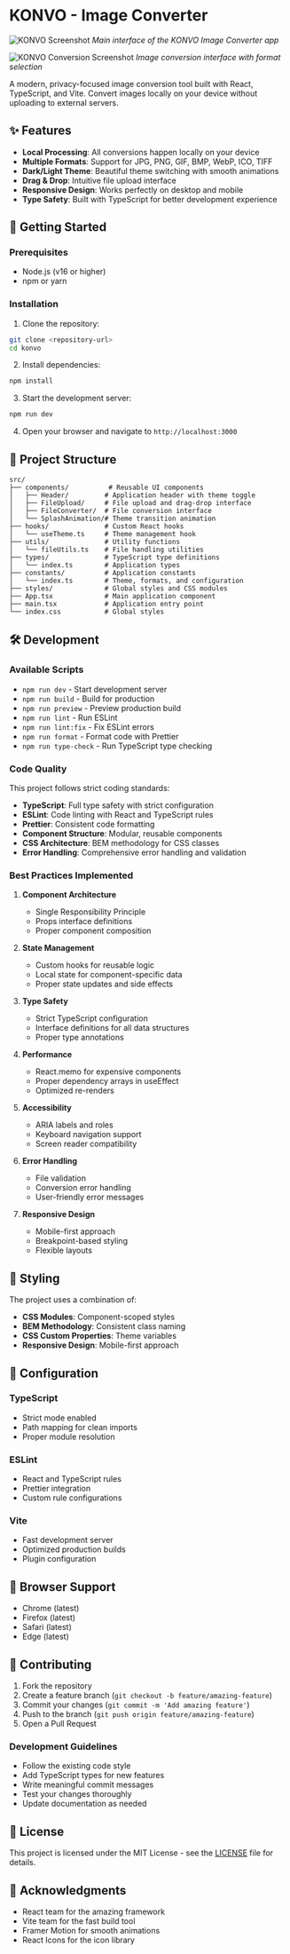 # KONVO - Image Converter

![KONVO Screenshot](src/assets/screenshot.png)
*Main interface of the KONVO Image Converter app*

![KONVO Conversion Screenshot](src/assets/screenshot2.png)
*Image conversion interface with format selection*

A modern, privacy-focused image conversion tool built with React, TypeScript, and Vite. Convert images locally on your device without uploading to external servers.

## ✨ Features

- **Local Processing**: All conversions happen locally on your device
- **Multiple Formats**: Support for JPG, PNG, GIF, BMP, WebP, ICO, TIFF
- **Dark/Light Theme**: Beautiful theme switching with smooth animations
- **Drag & Drop**: Intuitive file upload interface
- **Responsive Design**: Works perfectly on desktop and mobile
- **Type Safety**: Built with TypeScript for better development experience

## 🚀 Getting Started

### Prerequisites

- Node.js (v16 or higher)
- npm or yarn

### Installation

1. Clone the repository:
```bash
git clone <repository-url>
cd konvo
```

2. Install dependencies:
```bash
npm install
```

3. Start the development server:
```bash
npm run dev
```

4. Open your browser and navigate to `http://localhost:3000`

## 📁 Project Structure

```
src/
├── components/          # Reusable UI components
│   ├── Header/         # Application header with theme toggle
│   ├── FileUpload/     # File upload and drag-drop interface
│   ├── FileConverter/  # File conversion interface
│   └── SplashAnimation/# Theme transition animation
├── hooks/              # Custom React hooks
│   └── useTheme.ts     # Theme management hook
├── utils/              # Utility functions
│   └── fileUtils.ts    # File handling utilities
├── types/              # TypeScript type definitions
│   └── index.ts        # Application types
├── constants/          # Application constants
│   └── index.ts        # Theme, formats, and configuration
├── styles/             # Global styles and CSS modules
├── App.tsx             # Main application component
├── main.tsx            # Application entry point
└── index.css           # Global styles
```

## 🛠️ Development

### Available Scripts

- `npm run dev` - Start development server
- `npm run build` - Build for production
- `npm run preview` - Preview production build
- `npm run lint` - Run ESLint
- `npm run lint:fix` - Fix ESLint errors
- `npm run format` - Format code with Prettier
- `npm run type-check` - Run TypeScript type checking

### Code Quality

This project follows strict coding standards:

- **TypeScript**: Full type safety with strict configuration
- **ESLint**: Code linting with React and TypeScript rules
- **Prettier**: Consistent code formatting
- **Component Structure**: Modular, reusable components
- **CSS Architecture**: BEM methodology for CSS classes
- **Error Handling**: Comprehensive error handling and validation

### Best Practices Implemented

1. **Component Architecture**
   - Single Responsibility Principle
   - Props interface definitions
   - Proper component composition

2. **State Management**
   - Custom hooks for reusable logic
   - Local state for component-specific data
   - Proper state updates and side effects

3. **Type Safety**
   - Strict TypeScript configuration
   - Interface definitions for all data structures
   - Proper type annotations

4. **Performance**
   - React.memo for expensive components
   - Proper dependency arrays in useEffect
   - Optimized re-renders

5. **Accessibility**
   - ARIA labels and roles
   - Keyboard navigation support
   - Screen reader compatibility

6. **Error Handling**
   - File validation
   - Conversion error handling
   - User-friendly error messages

7. **Responsive Design**
   - Mobile-first approach
   - Breakpoint-based styling
   - Flexible layouts

## 🎨 Styling

The project uses a combination of:
- **CSS Modules**: Component-scoped styles
- **BEM Methodology**: Consistent class naming
- **CSS Custom Properties**: Theme variables
- **Responsive Design**: Mobile-first approach

## 🔧 Configuration

### TypeScript
- Strict mode enabled
- Path mapping for clean imports
- Proper module resolution

### ESLint
- React and TypeScript rules
- Prettier integration
- Custom rule configurations

### Vite
- Fast development server
- Optimized production builds
- Plugin configuration

## 📱 Browser Support

- Chrome (latest)
- Firefox (latest)
- Safari (latest)
- Edge (latest)

## 🤝 Contributing

1. Fork the repository
2. Create a feature branch (`git checkout -b feature/amazing-feature`)
3. Commit your changes (`git commit -m 'Add amazing feature'`)
4. Push to the branch (`git push origin feature/amazing-feature`)
5. Open a Pull Request

### Development Guidelines

- Follow the existing code style
- Add TypeScript types for new features
- Write meaningful commit messages
- Test your changes thoroughly
- Update documentation as needed

## 📄 License

This project is licensed under the MIT License - see the [LICENSE](LICENSE) file for details.

## 🙏 Acknowledgments

- React team for the amazing framework
- Vite team for the fast build tool
- Framer Motion for smooth animations
- React Icons for the icon library 